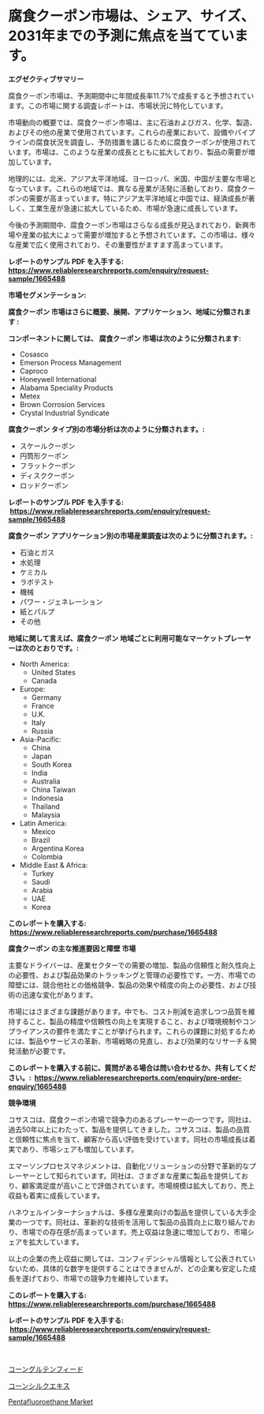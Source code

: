 <p><h1>腐食クーポン市場は、シェア、サイズ、2031年までの予測に焦点を当てています。</h1></p><p><strong>エグゼクティブサマリー</strong></p>
<p><p>腐食クーポン市場は、予測期間中に年間成長率11.7%で成長すると予想されています。この市場に関する調査レポートは、市場状況に特化しています。</p><p>市場動向の概要では、腐食クーポン市場は、主に石油およびガス、化学、製造、およびその他の産業で使用されています。これらの産業において、設備やパイプラインの腐食状況を調査し、予防措置を講じるために腐食クーポンが使用されています。市場は、このような産業の成長とともに拡大しており、製品の需要が増加しています。</p><p>地理的には、北米、アジア太平洋地域、ヨーロッパ、米国、中国が主要な市場となっています。これらの地域では、異なる産業が活発に活動しており、腐食クーポンの需要が高まっています。特にアジア太平洋地域と中国では、経済成長が著しく、工業生産が急速に拡大しているため、市場が急速に成長しています。</p><p>今後の予測期間中、腐食クーポン市場はさらなる成長が見込まれており、新興市場や産業の拡大によって需要が増加すると予想されています。この市場は、様々な産業で広く使用されており、その重要性がますます高まっています。</p></p>
<p><strong>レポートのサンプル PDF を入手する: <a href="https://www.reliableresearchreports.com/enquiry/request-sample/1665488">https://www.reliableresearchreports.com/enquiry/request-sample/1665488</a></strong></p>
<p><strong>市場セグメンテーション:</strong></p>
<p><strong> 腐食クーポン 市場はさらに概要、展開、アプリケーション、地域に分類されます :</strong></p>
<p><strong>コンポーネントに関しては、 腐食クーポン 市場は次のように分類されます: &nbsp;</strong></p>
<p><ul><li>Cosasco</li><li>Emerson Process Management</li><li>Caproco</li><li>Honeywell International</li><li>Alabama Speciality Products</li><li>Metex</li><li>Brown Corrosion Services</li><li>Crystal Industrial Syndicate</li></ul></p>
<p><strong> 腐食クーポン タイプ別の市場分析は次のように分類されます。:</strong></p>
<p><ul><li>スケールクーポン</li><li>円筒形クーポン</li><li>フラットクーポン</li><li>ディスククーポン</li><li>ロッドクーポン</li></ul></p>
<p><strong>レポートのサンプル PDF を入手する: &nbsp;<a href="https://www.reliableresearchreports.com/enquiry/request-sample/1665488">https://www.reliableresearchreports.com/enquiry/request-sample/1665488</a></strong></p>
<p><strong> 腐食クーポン アプリケーション別の市場産業調査は次のように分類されます。:</strong></p>
<p><ul><li>石油とガス</li><li>水処理</li><li>ケミカル</li><li>ラボテスト</li><li>機械</li><li>パワー・ジェネレーション</li><li>紙とパルプ</li><li>その他</li></ul></p>
<p><strong>地域に関して言えば、腐食クーポン 地域ごとに利用可能なマーケットプレーヤーは次のとおりです。:</strong></p>
<p><ul>
    <li>
        North America:
        <ul>
            <li>United States</li>
            <li>Canada</li>
        </ul>
    </li>
    <li>
        Europe:
        <ul>
            <li>Germany</li>
            <li>France</li>
            <li>U.K.</li>
            <li>Italy</li>
            <li>Russia</li>
        </ul>
    </li>
    <li>
        Asia-Pacific:
        <ul>
            <li>China</li>
            <li>Japan</li>
            <li>South Korea</li>
            <li>India</li>
            <li>Australia</li>
            <li>China Taiwan</li>
            <li>Indonesia</li>
            <li>Thailand</li>
            <li>Malaysia</li>
        </ul>
    </li>
    <li>
        Latin America:
        <ul>
            <li>Mexico</li>
            <li>Brazil</li>
            <li>Argentina Korea</li>
            <li>Colombia</li>
        </ul>
    </li>
    <li>
        Middle East & Africa:
        <ul>
            <li>Turkey</li>
            <li>Saudi</li>
            <li>Arabia</li>
            <li>UAE</li>
            <li>Korea</li>
        </ul>
    </li>
    </ul></p>
<p><strong>このレポートを購入する: &nbsp;<a href="https://www.reliableresearchreports.com/purchase/1665488">https://www.reliableresearchreports.com/purchase/1665488</a></strong></p>
<p><strong>腐食クーポン の主な推進要因と障壁 市場</strong></p>
<p><p>主要なドライバーは、産業セクターでの需要の増加、製品の信頼性と耐久性向上の必要性、および製品効果のトラッキングと管理の必要性です。一方、市場での障壁には、競合他社との価格競争、製品の効果や精度の向上の必要性、および技術の迅速な変化があります。</p><p>市場にはさまざまな課題があります。中でも、コスト削減を追求しつつ品質を維持すること、製品の精度や信頼性の向上を実現すること、および環境規制やコンプライアンスの要件を満たすことが挙げられます。これらの課題に対処するためには、製品やサービスの革新、市場戦略の見直し、および効果的なリサーチ＆開発活動が必要です。</p></p>
<p><strong>このレポートを購入する前に、質問がある場合は問い合わせるか、共有してください。:&nbsp; <a href="https://www.reliableresearchreports.com/enquiry/pre-order-enquiry/1665488">https://www.reliableresearchreports.com/enquiry/pre-order-enquiry/1665488</a></strong></p>
<p><strong>競争環境</strong></p>
<p><p>コサスコは、腐食クーポン市場で競争力のあるプレーヤーの一つです。同社は、過去50年以上にわたって、製品を提供してきました。コサスコは、製品の品質と信頼性に焦点を当て、顧客から高い評価を受けています。同社の市場成長は着実であり、市場シェアも増加しています。</p><p>エマーソンプロセスマネジメントは、自動化ソリューションの分野で革新的なプレーヤーとして知られています。同社は、さまざまな産業に製品を提供しており、顧客満足度が高いことで評価されています。市場規模は拡大しており、売上収益も着実に成長しています。</p><p>ハネウェルインターナショナルは、多様な産業向けの製品を提供している大手企業の一つです。同社は、革新的な技術を活用して製品の品質向上に取り組んでおり、市場での存在感が高まっています。売上収益は急速に増加しており、市場シェアを拡大しています。</p><p>以上の企業の売上収益に関しては、コンフィデンシャル情報として公表されていないため、具体的な数字を提供することはできませんが、どの企業も安定した成長を遂げており、市場での競争力を維持しています。</p></p>
<p><strong>このレポートを購入する: &nbsp; <a href="https://www.reliableresearchreports.com/purchase/1665488">https://www.reliableresearchreports.com/purchase/1665488</a></strong></p>
<p><strong>レポートのサンプル PDF を入手する: &nbsp;<a href="https://www.reliableresearchreports.com/enquiry/request-sample/1665488">https://www.reliableresearchreports.com/enquiry/request-sample/1665488</a></strong><strong></strong></p>
<p>&nbsp;</p>
<p><p><a href="https://github.com/laurenreichert/Market-Research-Report-List-1/blob/main/460610214760.md">コーングルテンフィード</a></p><p><a href="https://github.com/RodHoppe07/Market-Research-Report-List-1/blob/main/425429914761.md">コーンシルクエキス</a></p><p><a href="https://metal-farmhouse-e95.notion.site/Pentafluoroethane-Market-Share-Market-New-Trends-Analysis-Report-By-Type-By-Application-By-End-u-d6e97710b1e249489dd80ec9ec81a750">Pentafluoroethane Market</a></p></p>